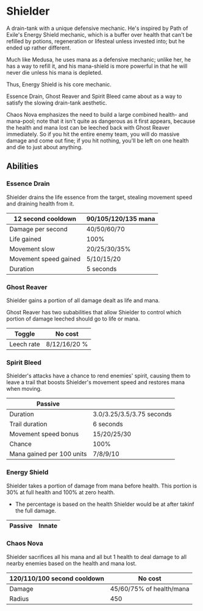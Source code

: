 # Shielder

A drain-tank with a unique defensive mechanic.
He's inspired by Path of Exile's Energy Shield mechanic, which is a buffer over health that can't be refilled by potions, regeneration or lifesteal unless invested into; but he ended up rather different.

Much like Medusa, he uses mana as a defensive mechanic; unlike her, he has a way to refill it, and his mana-shield is more powerful in that he will never die unless his mana is depleted.

Thus, Energy Shield is his core mechanic.

Essence Drain, Ghost Reaver and Spirit Bleed came about as a way to satisfy the slowing drain-tank aesthetic.

Chaos Nova emphasizes the need to build a large combined health- and mana-pool; note that it isn't quite as dangerous as it first appears, because the health and mana lost can be leeched back with Ghost Reaver immediately. So if you hit the entire enemy team, you will do massive damage and come out fine; if you hit nothing, you'll be left on one health and die to just about anything.  

## Abilities

### Essence Drain

Shielder drains the life essence from the target, stealing movement speed and draining health from it.

| 12 second cooldown | 90/105/120/135 mana |
|---|---|
| Damage per second | 40/50/60/70|
| Life gained | 100% |
| Movement slow | 20/25/30/35% |
| Movement speed gained| 5/10/15/20 |
| Duration | 5 seconds |

### Ghost Reaver

Shielder gains a portion of all damage dealt as life and mana.

Ghost Reaver has two subabilities that allow Shielder to control which portion of damage leeched should go to life or mana.

| Toggle | No cost |
|---|---|
| Leech rate | 8/12/16/20 % |

### Spirit Bleed

Shielder's attacks have a chance to rend enemies' spirit, causing them to leave a trail that boosts Shielder's movement speed and restores mana when moving.

| Passive ||
|---|---|
| Duration | 3.0/3.25/3.5/3.75 seconds |
| Trail duration | 6 seconds |
| Movement speed bonus | 15/20/25/30 |
| Chance | 100% |
| Mana gained per 100 units | 7/8/9/10 |

### Energy Shield

Shielder takes a portion of damage from mana before health. This portion is 30% at full health and 100% at zero health.

 - The percentage is based on the health Shielder would be at after takinf the full damage.

| Passive | Innate |
|---|---|

### Chaos Nova

Shielder sacrifices all his mana and all but 1 health to deal damage to all nearby enemies based on the health and mana lost.

| 120/110/100 second cooldown | No cost |
|---|---|
| Damage | 45/60/75% of health/mana |
| Radius | 450 |